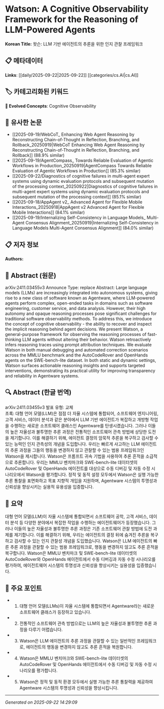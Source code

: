 # Watson: A Cognitive Observability Framework for the Reasoning of LLM-Powered Agents

**Korean Title:** 왓슨: LLM 기반 에이전트의 추론을 위한 인지 관찰 프레임워크

## 📋 메타데이터

**Links**: [[daily/2025-09-22|2025-09-22]] [[categories/cs.AI|cs.AI]]

## 🏷️ 카테고리화된 키워드
**🚀 Evolved Concepts**: Cognitive Observability

## 🔗 유사한 논문
- [[2025-09-19/WebCoT_ Enhancing Web Agent Reasoning by Reconstructing Chain-of-Thought in Reflection, Branching, and Rollback_20250919|WebCoT Enhancing Web Agent Reasoning by Reconstructing Chain-of-Thought in Reflection, Branching, and Rollback]] (88.9% similar)
- [[2025-09-19/AgentCompass_ Towards Reliable Evaluation of Agentic Workflows in Production_20250919|AgentCompass Towards Reliable Evaluation of Agentic Workflows in Production]] (85.3% similar)
- [[2025-09-22/Diagnostics of cognitive failures in multi-agent expert systems using dynamic evaluation protocols and subsequent mutation of the processing context_20250922|Diagnostics of cognitive failures in multi-agent expert systems using dynamic evaluation protocols and subsequent mutation of the processing context]] (85.1% similar)
- [[2025-09-18/AppAgent v2_ Advanced Agent for Flexible Mobile Interactions_20250918|AppAgent v2 Advanced Agent for Flexible Mobile Interactions]] (84.1% similar)
- [[2025-09-19/Internalizing Self-Consistency in Language Models_ Multi-Agent Consensus Alignment_20250919|Internalizing Self-Consistency in Language Models Multi-Agent Consensus Alignment]] (84.0% similar)

## 📋 저자 정보

**Authors:** 

## 📄 Abstract (원문)

arXiv:2411.03455v3 Announce Type: replace 
Abstract: Large language models (LLMs) are increasingly integrated into autonomous systems, giving rise to a new class of software known as Agentware, where LLM-powered agents perform complex, open-ended tasks in domains such as software engineering, customer service, and data analysis. However, their high autonomy and opaque reasoning processes pose significant challenges for traditional software observability methods. To address this, we introduce the concept of cognitive observability - the ability to recover and inspect the implicit reasoning behind agent decisions. We present Watson, a general-purpose framework for observing the reasoning processes of fast-thinking LLM agents without altering their behavior. Watson retroactively infers reasoning traces using prompt attribution techniques. We evaluate Watson in both manual debugging and automated correction scenarios across the MMLU benchmark and the AutoCodeRover and OpenHands agents on the SWE-bench-lite dataset. In both static and dynamic settings, Watson surfaces actionable reasoning insights and supports targeted interventions, demonstrating its practical utility for improving transparency and reliability in Agentware systems.

## 🔍 Abstract (한글 번역)

arXiv:2411.03455v3 발표 유형: 교체  
초록: 대형 언어 모델(LLM)은 점점 더 자율 시스템에 통합되어, 소프트웨어 엔지니어링, 고객 서비스, 데이터 분석과 같은 분야에서 LLM 기반 에이전트가 복잡하고 개방형 작업을 수행하는 새로운 소프트웨어 클래스인 Agentware를 탄생시켰습니다. 그러나 이들의 높은 자율성과 불투명한 추론 과정은 전통적인 소프트웨어 관측 방법에 상당한 도전을 제기합니다. 이를 해결하기 위해, 에이전트 결정의 암묵적 추론을 복구하고 검사할 수 있는 능력인 인지 관측성의 개념을 도입합니다. 우리는 빠르게 사고하는 LLM 에이전트의 추론 과정을 그들의 행동을 변경하지 않고 관찰할 수 있는 범용 프레임워크인 Watson을 제시합니다. Watson은 프롬프트 귀속 기법을 사용하여 추론 흔적을 소급적으로 추론합니다. 우리는 MMLU 벤치마크와 SWE-bench-lite 데이터셋의 AutoCodeRover 및 OpenHands 에이전트를 대상으로 수동 디버깅 및 자동 수정 시나리오에서 Watson을 평가합니다. 정적 및 동적 설정 모두에서 Watson은 실행 가능한 추론 통찰을 표면화하고 목표 지향적 개입을 지원하며, Agentware 시스템의 투명성과 신뢰성을 향상시키는 실용적 유용성을 입증합니다.

## 📝 요약

대형 언어 모델(LLM)이 자율 시스템에 통합되면서 소프트웨어 공학, 고객 서비스, 데이터 분석 등 다양한 분야에서 복잡한 작업을 수행하는 에이전트웨어가 등장했습니다. 그러나 이들의 높은 자율성과 불투명한 추론 과정은 기존 소프트웨어 관찰 방법에 도전 과제를 제기합니다. 이를 해결하기 위해, 우리는 에이전트의 결정 뒤에 숨겨진 추론을 복구하고 검사할 수 있는 인지 관찰성 개념을 도입했습니다. Watson은 LLM 에이전트의 빠른 추론 과정을 관찰할 수 있는 범용 프레임워크로, 행동을 변경하지 않고도 추론 흔적을 복구합니다. Watson은 MMLU 벤치마크 및 SWE-bench-lite 데이터셋의 AutoCodeRover와 OpenHands 에이전트에서 수동 디버깅과 자동 수정 시나리오를 평가하여, 에이전트웨어 시스템의 투명성과 신뢰성을 향상시키는 실용성을 입증했습니다.

## 🎯 주요 포인트

- 1. 대형 언어 모델(LLMs)이 자율 시스템에 통합되면서 Agentware라는 새로운 소프트웨어 클래스가 등장하고 있습니다.

- 2. 전통적인 소프트웨어 관측 방법으로는 LLM의 높은 자율성과 불투명한 추론 과정을 다루기 어렵습니다.

- 3. Watson은 LLM 에이전트의 추론 과정을 관찰할 수 있는 일반적인 프레임워크로, 에이전트의 행동을 변경하지 않고도 추론 흔적을 복원합니다.

- 4. Watson은 MMLU 벤치마크와 SWE-bench-lite 데이터셋의 AutoCodeRover 및 OpenHands 에이전트에서 수동 디버깅 및 자동 수정 시나리오를 평가합니다.

- 5. Watson은 정적 및 동적 환경 모두에서 실행 가능한 추론 통찰력을 제공하여 Agentware 시스템의 투명성과 신뢰성을 향상시킵니다.

---

*Generated on 2025-09-22 14:29:09*